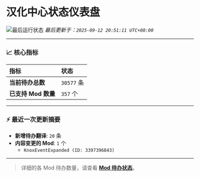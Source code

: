 # 汉化中心状态仪表盘

![最后运行状态](https://img.shields.io/badge/Last%20Run-Success-green)
*最后更新于：`2025-09-12 20:51:11 UTC+08:00`*

---

### 📈 **核心指标**

| 指标 | 状态 |
| :--- | :--- |
| **当前待办总数** | ``30577`` 条 |
| **已支持 Mod 数量** | ``357`` 个 |

---

### ⚡ **最近一次更新摘要**

*   **新增待办翻译**: `20` 条
*   **内容变更的 Mod**: `1` 个
    *   `KnoxEventExpanded (ID: 3397396843)`

---

> 详细的各 Mod 待办数量，请查看 [**Mod 待办状态**](MOD_TODO_STATUS.md)。
